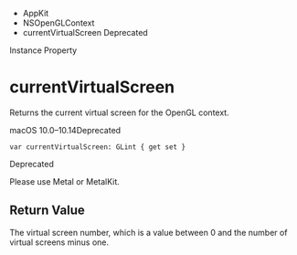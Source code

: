 

- AppKit
- NSOpenGLContext
-  currentVirtualScreen Deprecated

Instance Property

# currentVirtualScreen

Returns the current virtual screen for the OpenGL context.

macOS 10.0–10.14Deprecated

``` source
var currentVirtualScreen: GLint { get set }
```

Deprecated

Please use Metal or MetalKit.

## Return Value

The virtual screen number, which is a value between 0 and the number of virtual screens minus one.

